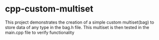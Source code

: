 # cpp-custom-multiset
This project demonstrates the creation of a simple custom multiset(bag) to store data of any type in the bag.h file. This multiset is then tested in the main.cpp file to verify functionality

